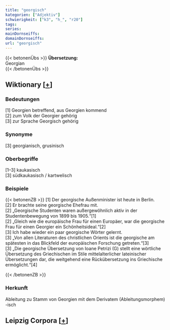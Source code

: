 ```yaml
---
title: "georgisch"
kategorien: ["Adjektiv"]
schwierigkeit: ["k3", "h_", "r20"]
tags:
series:
mainDornseiffs:
domainDornseiffs:
url: "georgisch"
---
```


{{< betonenÜbs >}}
**Übersetzung:**  
Georgian  
{{< /betonenÜbs >}}

## Wiktionary [[+](https://de.wiktionary.org/wiki/georgisch)]

### Bedeutungen
[1] Georgien betreffend, aus Georgien kommend  
[2] zum Volk der Georgier gehörig  
[3] zur Sprache Georgisch gehörig  

### Synonyme
[3] georgianisch, grusinisch  

### Oberbegriffe
[1–3] kaukasisch  
[3] südkaukasisch / kartwelisch  

### Beispiele
{{< betonenZB >}}
[1] Der georgische Außenminister ist heute in Berlin.  
[2] Er brachte seine georgische Ehefrau mit.  
[2] „Georgische Studenten waren außergewöhnlich aktiv in der Studentenbewegung von 1899 bis 1905.“[1]  
[2] „Gleich wie die europäische Frau für einen Europäer, war die georgische Frau für einen Georgier ein Schönheitsideal.“[2]  
[3] Ich habe wieder ein paar georgische Wörter gelernt.  
[3] „Von allen Literaturen des christlichen Orients ist die georgische am spätesten in das Blickfeld der europäischen Forschung getreten.“[3]  
[3] „Die georgische Übersetzung von Ioane Petrizi (G) stellt eine wörtliche Übersetzung des Griechischen im Stile mittelalterlicher lateinischer Übersetzungen dar, die weitgehend eine Rückübersetzung ins Griechische ermöglicht.“[4]  

{{< /betonenZB >}}
### Herkunft
Ableitung zu Stamm von Georgien mit dem Derivatem (Ableitungsmorphem) -isch  


## Leipzig Corpora [[+](https://corpora.uni-leipzig.de/en/res?word=georgisch&corpusId=deu_newscrawl-public_2018)]

